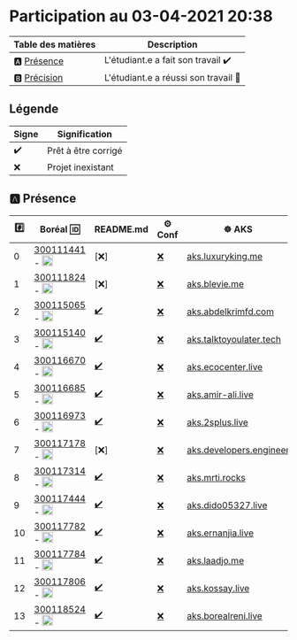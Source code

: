# Participation au 03-04-2021 20:38

| Table des matières            | Description                                             |
|-------------------------------|---------------------------------------------------------|
| :a: [Présence](#a-présence)   | L'étudiant.e a fait son travail    :heavy_check_mark:   |
| :b: [Précision](#b-précision) | L'étudiant.e a réussi son travail  :tada:               |

## Légende

| Signe              | Signification                 |
|--------------------|-------------------------------|
| :heavy_check_mark: | Prêt à être corrigé           |
| :x:                | Projet inexistant             |

## :a: Présence

|:hash:| Boréal :id:                | README.md   | :gear: Conf | :wheel_of_dharma: AKS |
|------|----------------------------|-------------|-------------|-----------------------|
| 0 | [300111441](../300111441) - <image src='https://avatars0.githubusercontent.com/u/55207099?s=460&v=4' width=20 height=20></image> | [:x:] | [:x:](../300111441/.kube/config) | [aks.luxuryking.me](http://aks.luxuryking.me) |
| 1 | [300111824](../300111824) - <image src='https://avatars0.githubusercontent.com/u/54911706?s=460&v=4' width=20 height=20></image> | [:x:] | [:x:](../300111824/.kube/config) | [aks.blevie.me](http://aks.blevie.me) |
| 2 | [300115065](../300115065) - <image src='https://avatars0.githubusercontent.com/u/54910778?s=460&v=4' width=20 height=20></image> | [:heavy_check_mark:](../300115065/README.md) | [:x:](../300115065/.kube/config) | [aks.abdelkrimfd.com](http://aks.abdelkrimfd.com) |
| 3 | [300115140](../300115140) - <image src='https://avatars0.githubusercontent.com/u/54910329?s=460&v=4' width=20 height=20></image> | [:heavy_check_mark:](../300115140/README.md) | [:x:](../300115140/.kube/config) | [aks.talktoyoulater.tech](http://aks.talktoyoulater.tech) |
| 4 | [300116670](../300116670) - <image src='https://avatars0.githubusercontent.com/u/55238107?s=460&v=4' width=20 height=20></image> | [:heavy_check_mark:](../300116670/README.md) | [:x:](../300116670/.kube/config) | [aks.ecocenter.live](http://aks.ecocenter.live) |
| 5 | [300116685](../300116685) - <image src='https://avatars0.githubusercontent.com/u/54910751?s=460&v=4' width=20 height=20></image> | [:heavy_check_mark:](../300116685/README.md) | [:x:](../300116685/.kube/config) | [aks.amir-ali.live](http://aks.amir-ali.live) |
| 6 | [300116973](../300116973) - <image src='https://avatars0.githubusercontent.com/u/54910252?s=460&v=4' width=20 height=20></image> | [:heavy_check_mark:](../300116973/README.md) | [:x:](../300116973/.kube/config) | [aks.2splus.live](http://aks.2splus.live) |
| 7 | [300117178](../300117178) - <image src='https://avatars0.githubusercontent.com/u/54910937?s=460&v=4' width=20 height=20></image> | [:x:] | [:x:](../300117178/.kube/config) | [aks.developers.engineer](http://aks.developers.engineer) |
| 8 | [300117314](../300117314) - <image src='https://avatars0.githubusercontent.com/u/54910700?s=460&v=4' width=20 height=20></image> | [:heavy_check_mark:](../300117314/README.md) | [:x:](../300117314/.kube/config) | [aks.mrti.rocks](http://aks.mrti.rocks) |
| 9 | [300117444](../300117444) - <image src='https://avatars0.githubusercontent.com/u/54910261?s=460&v=4' width=20 height=20></image> | [:heavy_check_mark:](../300117444/README.md) | [:x:](../300117444/.kube/config) | [aks.dido05327.live](http://aks.dido05327.live) |
| 10 | [300117782](../300117782) - <image src='https://avatars0.githubusercontent.com/u/56364697?s=460&v=4' width=20 height=20></image> | [:heavy_check_mark:](../300117782/README.md) | [:x:](../300117782/.kube/config) | [aks.ernanjia.live](http://aks.ernanjia.live) |
| 11 | [300117784](../300117784) - <image src='https://avatars0.githubusercontent.com/u/54910102?s=460&v=4' width=20 height=20></image> | [:heavy_check_mark:](../300117784/README.md) | [:x:](../300117784/.kube/config) | [aks.laadjo.me](http://aks.laadjo.me) |
| 12 | [300117806](../300117806) - <image src='https://avatars0.githubusercontent.com/u/54910103?s=460&v=4' width=20 height=20></image> | [:heavy_check_mark:](../300117806/README.md) | [:x:](../300117806/.kube/config) | [aks.kossay.live](http://aks.kossay.live) |
| 13 | [300118524](../300118524) - <image src='https://avatars0.githubusercontent.com/u/56364857?s=460&v=4' width=20 height=20></image> | [:heavy_check_mark:](../300118524/README.md) | [:x:](../300118524/.kube/config) | [aks.borealreni.live](http://aks.borealreni.live) |
